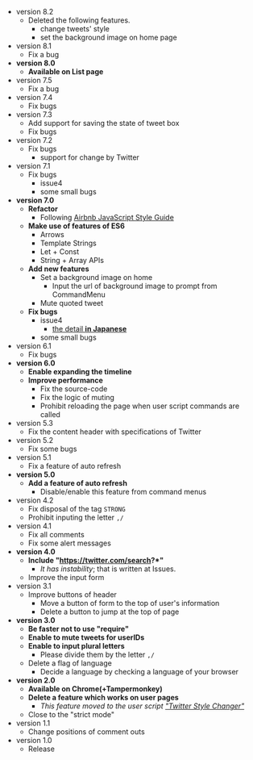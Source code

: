 * version 8.2
  - Deleted the following features.
    + change tweets' style
    + set the background image on home page
* version 8.1
  - Fix a bug
* __version 8.0__
  - __Available on List page__
* version 7.5
  - Fix a bug
* version 7.4
  - Fix bugs
* version 7.3
  - Add support for saving the state of tweet box
  - Fix bugs
* version 7.2
  - Fix bugs
    * support for change by Twitter
* version 7.1
  - Fix bugs
    + issue4
    + some small bugs
* __version 7.0__
  - __Refactor__
    + Following [Airbnb JavaScript Style Guide](https://github.com/airbnb/javascript)
  - __Make use of features of ES6__
    + Arrows
    + Template Strings
    + Let + Const
    + String + Array APIs
  - __Add new features__
    + Set a background image on home
      * Input the url of background image to prompt from CommandMenu
    + Mute quoted tweet
  - __Fix bugs__
    + issue4
      * [the detail __in Japanese__](http://cyanoa.blogspot.jp/2016/01/web.html)
    + some small bugs
* version 6.1
  - Fix bugs
* __version 6.0__
  - __Enable expanding the timeline__
  - __Improve performance__
    * Fix the source-code
    * Fix the logic of muting
    * Prohibit reloading the page when user script commands are called
* version 5.3
  - Fix the content header with specifications of Twitter
* version 5.2
  - Fix some bugs
* version 5.1
  - Fix a feature of auto refresh
* __version 5.0__
  - __Add a feature of auto refresh__
    + Disable/enable this feature from command menus
* version 4.2
  - Fix disposal of the tag `STRONG`
  - Prohibit inputing the letter `,/`
* version 4.1
  - Fix all comments
  - Fix some alert messages
* __version 4.0__
  - __Include "https://twitter.com/search?*"__
    + _It has instability_; that is written at Issues.
  - Improve the input form
* version 3.1
  - Improve buttons of header
    + Move a button of form to the top of user's information
    + Delete a button to jump at the top of page
* __version 3.0__
  - __Be faster not to use "require"__
  - __Enable to mute tweets for userIDs__
  - __Enable to input plural letters__
    + Please divide them by the letter `,/`
  - Delete a flag of language
    + Decide a language by checking a language of your browser
* __version 2.0__
  - __Available on Chrome(+Tampermonkey)__
  - __Delete a feature which works on user pages__
    + _This feature moved to the user script ["Twitter Style Changer"](https://github.com/mosaicer/Muting\_on\_Twitter/blob/master/Twitter\_Style\_Changer.user.js)_
  - Close to the "strict mode"
* version 1.1
  - Change positions of comment outs
* version 1.0
  - Release
